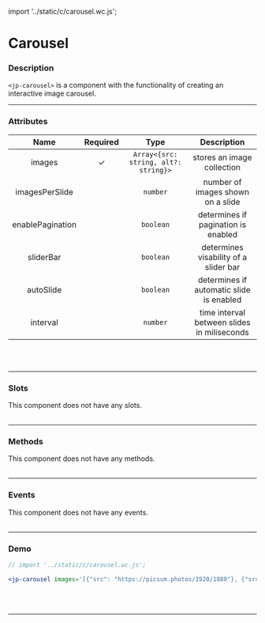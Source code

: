 import '../static/c/carousel.wc.js';

# Carousel

### Description

`<jp-carousel>` is a component with the functionality of creating an interactive image carousel.
****

### Attributes

|     **Name**     | **Required** |               **Type**               |               **Description**               |
| :--------------: | :----------: | :----------------------------------: | :-----------------------------------------: |
|      images      |      ✓       | `Array<{src: string, alt?: string}>` |         stores an image collection          |
|  imagesPerSlide  |              |               `number`               |      number of images shown on a slide      |
| enablePagination |              |              `boolean`               |     determines if pagination is enabled     |
|    sliderBar     |              |              `boolean`               |    determines visability of a slider bar    |
|    autoSlide     |              |              `boolean`               |  determines if automatic slide is enabled   |
|     interval     |              |               `number`               | time interval between slides in miliseconds |
<br></br>
****

### Slots

This component does not have any slots.
<br></br>
****

### Methods

This component does not have any methods.
<br></br>
****

### Events

This component does not have any events.
<br></br>
****

### Demo

```jsx live
// import '../static/c/carousel.wc.js';

<jp-carousel images='[{"src": "https://picsum.photos/1920/1080"}, {"src": "https://picsum.photos/1280/720"}, {"src": "https://picsum.photos//600"}]'></jp-carousel>
```
<br></br>
****